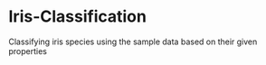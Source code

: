 # Iris-Classification
Classifying iris species using the sample data based on their given properties
